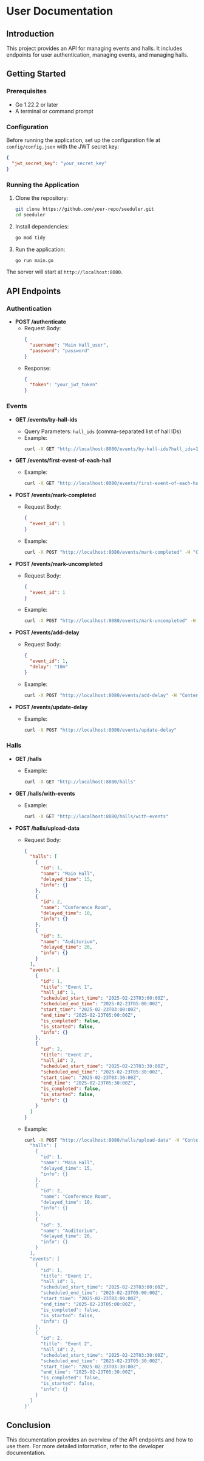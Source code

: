 
# User Documentation

## Introduction

This project provides an API for managing events and halls. It includes endpoints for user authentication, managing events, and managing halls.

## Getting Started

### Prerequisites

- Go 1.22.2 or later
- A terminal or command prompt

### Configuration

Before running the application, set up the configuration file at `config/config.json` with the JWT secret key:

```json
{
  "jwt_secret_key": "your_secret_key"
}
```

### Running the Application

1. Clone the repository:
   ```sh
   git clone https://github.com/your-repo/seeduler.git
   cd seeduler
   ```

2. Install dependencies:
   ```sh
   go mod tidy
   ```

3. Run the application:
   ```sh
   go run main.go
   ```

The server will start at `http://localhost:8080`.

## API Endpoints

### Authentication

- **POST /authenticate**
  - Request Body:
    ```json
    {
      "username": "Main Hall_user",
      "password": "password"
    }
    ```
  - Response:
    ```json
    {
      "token": "your_jwt_token"
    }
    ```

### Events

- **GET /events/by-hall-ids**
  - Query Parameters: `hall_ids` (comma-separated list of hall IDs)
  - Example:
    ```sh
    curl -X GET "http://localhost:8080/events/by-hall-ids?hall_ids=1,2,3"
    ```

- **GET /events/first-event-of-each-hall**
  - Example:
    ```sh
    curl -X GET "http://localhost:8080/events/first-event-of-each-hall"
    ```

- **POST /events/mark-completed**
  - Request Body:
    ```json
    {
      "event_id": 1
    }
    ```
  - Example:
    ```sh
    curl -X POST "http://localhost:8080/events/mark-completed" -H "Content-Type: application/json" -d '{"event_id": 1}'
    ```

- **POST /events/mark-uncompleted**
  - Request Body:
    ```json
    {
      "event_id": 1
    }
    ```
  - Example:
    ```sh
    curl -X POST "http://localhost:8080/events/mark-uncompleted" -H "Content-Type: application/json" -d '{"event_id": 1}'
    ```

- **POST /events/add-delay**
  - Request Body:
    ```json
    {
      "event_id": 1,
      "delay": "10m"
    }
    ```
  - Example:
    ```sh
    curl -X POST "http://localhost:8080/events/add-delay" -H "Content-Type: application/json" -d '{"event_id": 1, "delay": "10m"}'
    ```

- **POST /events/update-delay**
  - Example:
    ```sh
    curl -X POST "http://localhost:8080/events/update-delay"
    ```

### Halls

- **GET /halls**
  - Example:
    ```sh
    curl -X GET "http://localhost:8080/halls"
    ```

- **GET /halls/with-events**
  - Example:
    ```sh
    curl -X GET "http://localhost:8080/halls/with-events"
    ```

- **POST /halls/upload-data**
  - Request Body:
    ```json
    {
      "halls": [
        {
          "id": 1,
          "name": "Main Hall",
          "delayed_time": 15,
          "info": {}
        },
        {
          "id": 2,
          "name": "Conference Room",
          "delayed_time": 10,
          "info": {}
        },
        {
          "id": 3,
          "name": "Auditorium",
          "delayed_time": 20,
          "info": {}
        }
      ],
      "events": [
        {
          "id": 1,
          "title": "Event 1",
          "hall_id": 1,
          "scheduled_start_time": "2025-02-23T03:00:00Z",
          "scheduled_end_time": "2025-02-23T05:00:00Z",
          "start_time": "2025-02-23T03:00:00Z",
          "end_time": "2025-02-23T05:00:00Z",
          "is_completed": false,
          "is_started": false,
          "info": {}
        },
        {
          "id": 2,
          "title": "Event 2",
          "hall_id": 2,
          "scheduled_start_time": "2025-02-23T03:30:00Z",
          "scheduled_end_time": "2025-02-23T05:30:00Z",
          "start_time": "2025-02-23T03:30:00Z",
          "end_time": "2025-02-23T05:30:00Z",
          "is_completed": false,
          "is_started": false,
          "info": {}
        }
      ]
    }
    ```
  - Example:
    ```sh
    curl -X POST "http://localhost:8080/halls/upload-data" -H "Content-Type: application/json" -d '{
      "halls": [
        {
          "id": 1,
          "name": "Main Hall",
          "delayed_time": 15,
          "info": {}
        },
        {
          "id": 2,
          "name": "Conference Room",
          "delayed_time": 10,
          "info": {}
        },
        {
          "id": 3,
          "name": "Auditorium",
          "delayed_time": 20,
          "info": {}
        }
      ],
      "events": [
        {
          "id": 1,
          "title": "Event 1",
          "hall_id": 1,
          "scheduled_start_time": "2025-02-23T03:00:00Z",
          "scheduled_end_time": "2025-02-23T05:00:00Z",
          "start_time": "2025-02-23T03:00:00Z",
          "end_time": "2025-02-23T05:00:00Z",
          "is_completed": false,
          "is_started": false,
          "info": {}
        },
        {
          "id": 2,
          "title": "Event 2",
          "hall_id": 2,
          "scheduled_start_time": "2025-02-23T03:30:00Z",
          "scheduled_end_time": "2025-02-23T05:30:00Z",
          "start_time": "2025-02-23T03:30:00Z",
          "end_time": "2025-02-23T05:30:00Z",
          "is_completed": false,
          "is_started": false,
          "info": {}
        }
      ]
    }'
    ```

## Conclusion

This documentation provides an overview of the API endpoints and how to use them. For more detailed information, refer to the developer documentation.